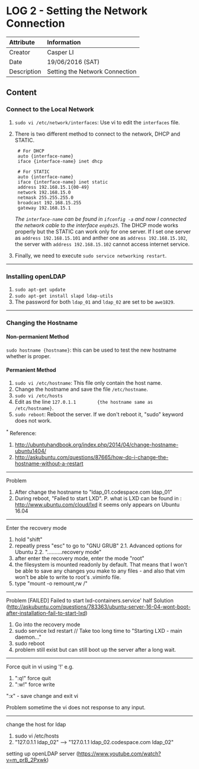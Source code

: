 LOG 2 - Setting the Network Connection
===========================================

| Attribute   | Information      |
| :---------- | :--------------- |
| Creator     | Casper LI        |
| Date        | 19/06/2016 (SAT) |
| Description | Setting the Network Connection |

Content
-------------------------------------------

### Connect to the Local Network
1. `sudo vi /etc/network/interfaces`: Use vi to edit the `interfaces` file.

2. There is two different method to connect to the network, DHCP and STATIC.

        # For DHCP
        auto {interface-name}
        iface {interface-name} inet dhcp
        
        # For STATIC
        auto {interface-name}
        iface {interface-name} inet static
        address 192.168.15.1{00-49}
        network 192.168.15.0
        netmask 255.255.255.0
        broadcast 192.168.15.255
        gateway 192.168.15.1

   <sup>*</sup> The `interface-name` can be found in `ifconfig -a` and now I connected the network cable to the interface `enp0s25`.
   <sup>*</sup> The DHCP mode works properly but the STATIC can work only for one server. If I set one server as `address 192.168.15.101` and anther one as `address 192.168.15.102`, the server with `address 192.168.15.102` cannot access internet service. 

3. Finally, we need to execute `sudo service networking restart`. 

____________________________________________________________________________________

### Installing openLDAP

1. `sudo apt-get update`
2. `sudo apt-get install slapd ldap-utils`
3. The password for both `ldap_01` and `ldap_02` are set to be `awe1829`.

____________________________________________________________________________________

### Changing the Hostname 

#### Non-permanient Method
`sudo hostname {hostname}`: this can be used to test the new hostname whether is proper.

#### Permanient Method

1. `sudo vi /etc/hostname`: This file only contain the host name.
2. Change the hostname and save the file `/etc/hostname`.
3. `sudo vi /etc/hosts`
4. Edit as the line `127.0.1.1        {the hostname same as /etc/hostname}`.
5. `sudo reboot`: Reboot the server. If we don't reboot it, "sudo" keyword does not work.

<sup>*</sup> Reference: 
   1. http://ubuntuhandbook.org/index.php/2014/04/change-hostname-ubuntu1404/
   2. http://askubuntu.com/questions/87665/how-do-i-change-the-hostname-without-a-restart

____________________________________________________________________________________

Problem
1. After change the hostname to "ldap_01.codespace.com    ldap_01" 
2. During reboot, "Failed to start LXD".
P. what is LXD can be found in : http://www.ubuntu.com/cloud/lxd
it seems only appears on Ubuntu 16.04

____________________________________________________________________________________

Enter the recovery mode
1. hold "shift"
2. repeatly press "esc" to go to "GNU GRUB"
2.1. Advanced options for Ubuntu
2.2. "..........recovery mode"
3. after enter the recovery mode, enter the mode "root"
4. the filesystem is mounted readonly by default. That means that I won't be able to save any changes you make to any files - and also that vim won't be able to write to root's .viminfo file.
5. type "mount -o remount,rw /"

____________________________________________________________________________________

Problem
[FAILED] Failed to start lxd-containers.service'
half Solution (http://askubuntu.com/questions/783363/ubuntu-server-16-04-wont-boot-after-installation-fail-to-start-lxd)
1. Go into the recovery mode
2. sudo service lxd restart // Take too long time to "Starting LXD - main daemon..."
3. sudo reboot
4. problem still exist but can still boot up the server after a long wait.

____________________________________________________________________________________

Force quit in vi using '!'
e.g. 
1. ":q!" force quit
2. ":w!" force write

":x" - save change and exit vi

Problem
sometime the vi does not response to any input.

____________________________________________________________________________________

change the host for ldap
1. sudo vi /etc/hosts
2. "127.0.1.1    ldap_02" --> "127.0.1.1    ldap_02.codespace.com ldap_02"

setting up openLDAP server (https://www.youtube.com/watch?v=m_prB_2Pxwk)
